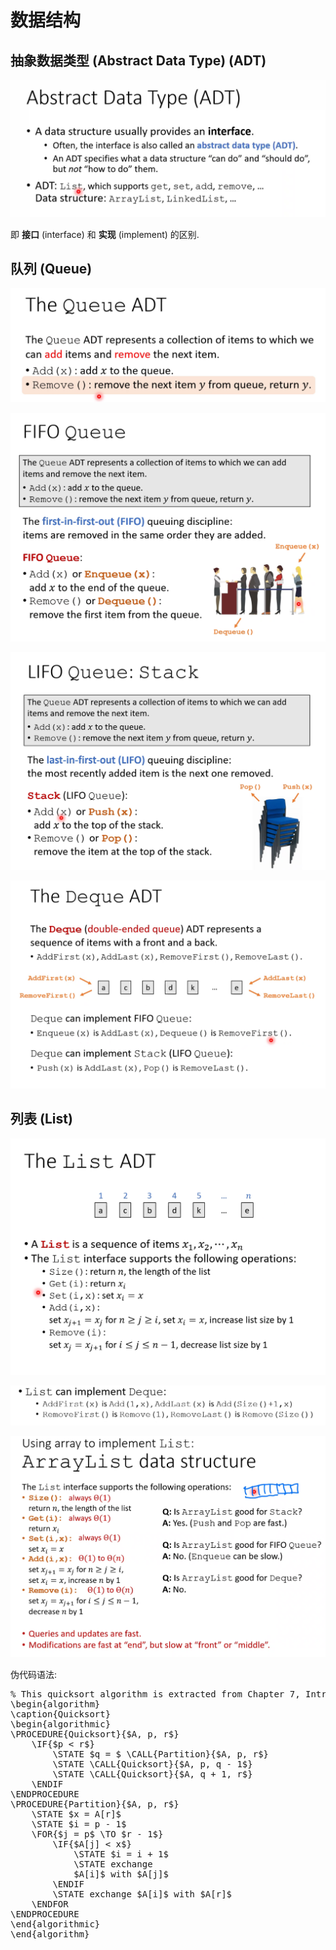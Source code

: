 # 数据结构

## 抽象数据类型 (Abstract Data Type) (ADT)

![](images/2021-09-02-11-33-13.png)

即 **接口** (interface) 和 **实现** (implement) 的区别.

## 队列 (Queue)

![](images/2021-09-02-11-39-32.png)

![](images/2021-09-02-11-40-09.png)

![](images/2021-09-02-11-42-32.png)

![](images/2021-09-02-11-45-58.png)

## 列表 (List)

![](images/2021-09-02-11-47-13.png)

![](images/2021-09-02-11-49-09.png)

![](images/2021-09-02-12-00-27.png)

伪代码语法:

<pre class="pseudocode">
% This quicksort algorithm is extracted from Chapter 7, Introduction to Algorithms (3rd edition)
\begin{algorithm}
\caption{Quicksort}
\begin{algorithmic}
\PROCEDURE{Quicksort}{$A, p, r$}
    \IF{$p < r$}
        \STATE $q = $ \CALL{Partition}{$A, p, r$}
        \STATE \CALL{Quicksort}{$A, p, q - 1$}
        \STATE \CALL{Quicksort}{$A, q + 1, r$}
    \ENDIF
\ENDPROCEDURE
\PROCEDURE{Partition}{$A, p, r$}
    \STATE $x = A[r]$
    \STATE $i = p - 1$
    \FOR{$j = p$ \TO $r - 1$}
        \IF{$A[j] < x$}
            \STATE $i = i + 1$
            \STATE exchange
            $A[i]$ with $A[j]$
        \ENDIF
        \STATE exchange $A[i]$ with $A[r]$
    \ENDFOR
\ENDPROCEDURE
\end{algorithmic}
\end{algorithm}
</pre>